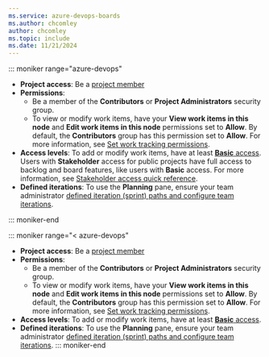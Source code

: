 ```yaml
---
ms.service: azure-devops-boards
ms.author: chcomley
author: chcomley
ms.topic: include
ms.date: 11/21/2024
---
```


::: moniker range="azure-devops"
- **Project access**: Be a [project member](../../organizations/security/add-users-team-project.md)
- **Permissions**: 
  - Be a member of the **Contributors** or **Project Administrators** security group.
  - To view or modify work items, have your **View work items in this node** and **Edit work items in this node** permissions set to **Allow**. By default, the **Contributors** group has this permission set to **Allow**. For more information, see [Set work tracking permissions](../../organizations/security/set-permissions-access-work-tracking.md).
- **Access levels**: To add or modify work items, have at least [**Basic** access](../../organizations/security/stakeholder-access.md). Users with **Stakeholder** access for public projects have full access to backlog and board features, like users with **Basic** access. For more information, see [Stakeholder access quick reference](../../organizations/security/stakeholder-access.md).
- **Defined iterations**: To use the **Planning** pane, ensure your team administrator [defined iteration (sprint) paths and configure team iterations](../../organizations/settings/set-iteration-paths-sprints.md).

::: moniker-end

::: moniker range="< azure-devops"
- **Project access**: Be a [project member](../../organizations/security/add-users-team-project.md)
- **Permissions**: 
  - Be a member of the **Contributors** or **Project Administrators** security group.
  - To view or modify work items, have your **View work items in this node** and **Edit work items in this node** permissions set to **Allow**. By default, the **Contributors** group has this permission set to **Allow**. For more information, see [Set work tracking permissions](../../organizations/security/set-permissions-access-work-tracking.md).
- **Access levels**: To add or modify work items, have at least [**Basic** access](../../organizations/security/stakeholder-access.md).
- **Defined iterations**: To use the **Planning** pane, ensure your team administrator [defined iteration (sprint) paths and configure team iterations](../../organizations/settings/set-iteration-paths-sprints.md).
::: moniker-end
